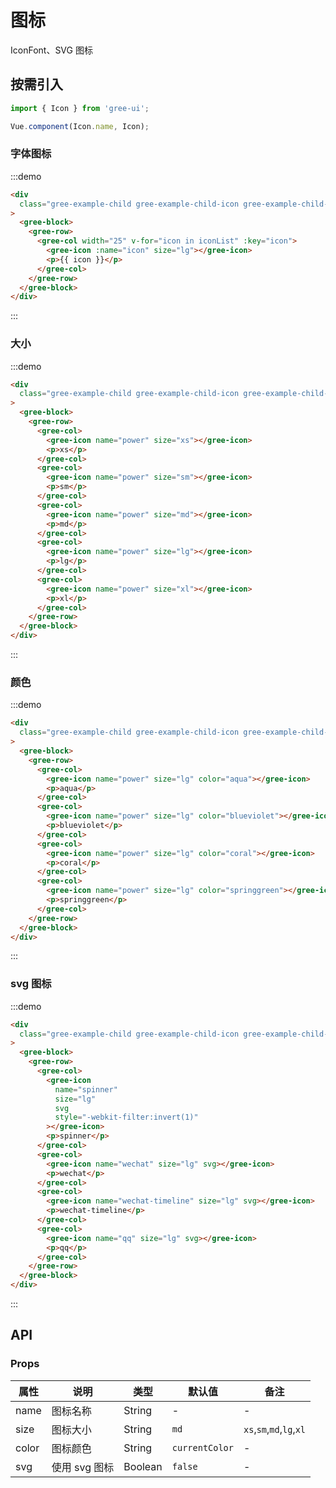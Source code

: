 # 图标

IconFont、SVG 图标

## 按需引入

```javascript
import { Icon } from 'gree-ui';

Vue.component(Icon.name, Icon);
```

### 字体图标

:::demo

```html
<div
  class="gree-example-child gree-example-child-icon gree-example-child-icon-0"
>
  <gree-block>
    <gree-row>
      <gree-col width="25" v-for="icon in iconList" :key="icon">
        <gree-icon :name="icon" size="lg"></gree-icon>
        <p>{{ icon }}</p>
      </gree-col>
    </gree-row>
  </gree-block>
</div>
```

:::

### 大小

:::demo

```html
<div
  class="gree-example-child gree-example-child-icon gree-example-child-icon-1"
>
  <gree-block>
    <gree-row>
      <gree-col>
        <gree-icon name="power" size="xs"></gree-icon>
        <p>xs</p>
      </gree-col>
      <gree-col>
        <gree-icon name="power" size="sm"></gree-icon>
        <p>sm</p>
      </gree-col>
      <gree-col>
        <gree-icon name="power" size="md"></gree-icon>
        <p>md</p>
      </gree-col>
      <gree-col>
        <gree-icon name="power" size="lg"></gree-icon>
        <p>lg</p>
      </gree-col>
      <gree-col>
        <gree-icon name="power" size="xl"></gree-icon>
        <p>xl</p>
      </gree-col>
    </gree-row>
  </gree-block>
</div>
```

:::

### 颜色

:::demo

```html
<div
  class="gree-example-child gree-example-child-icon gree-example-child-icon-2"
>
  <gree-block>
    <gree-row>
      <gree-col>
        <gree-icon name="power" size="lg" color="aqua"></gree-icon>
        <p>aqua</p>
      </gree-col>
      <gree-col>
        <gree-icon name="power" size="lg" color="blueviolet"></gree-icon>
        <p>blueviolet</p>
      </gree-col>
      <gree-col>
        <gree-icon name="power" size="lg" color="coral"></gree-icon>
        <p>coral</p>
      </gree-col>
      <gree-col>
        <gree-icon name="power" size="lg" color="springgreen"></gree-icon>
        <p>springgreen</p>
      </gree-col>
    </gree-row>
  </gree-block>
</div>
```

:::

### svg 图标

:::demo

```html
<div
  class="gree-example-child gree-example-child-icon gree-example-child-icon-3"
>
  <gree-block>
    <gree-row>
      <gree-col>
        <gree-icon
          name="spinner"
          size="lg"
          svg
          style="-webkit-filter:invert(1)"
        ></gree-icon>
        <p>spinner</p>
      </gree-col>
      <gree-col>
        <gree-icon name="wechat" size="lg" svg></gree-icon>
        <p>wechat</p>
      </gree-col>
      <gree-col>
        <gree-icon name="wechat-timeline" size="lg" svg></gree-icon>
        <p>wechat-timeline</p>
      </gree-col>
      <gree-col>
        <gree-icon name="qq" size="lg" svg></gree-icon>
        <p>qq</p>
      </gree-col>
    </gree-row>
  </gree-block>
</div>
```

:::

## API

### Props

| 属性  | 说明          | 类型    | 默认值         | 备注                     |
| ----- | ------------- | ------- | -------------- | ------------------------ |
| name  | 图标名称      | String  | \-             | \-                       |
| size  | 图标大小      | String  | `md`           | `xs`,`sm`,`md`,`lg`,`xl` |
| color | 图标颜色      | String  | `currentColor` | \-                       |
| svg   | 使用 svg 图标 | Boolean | `false`        | \-                       |

<script>
export default {
  data() {
    return {
      iconList: [
        'fail',
        'checked',
        'reservation',
        'phone',
        'schedule',
        'more',
        'bell',
        'arrow-right',
        'menu',
        'child-lock',
        'auto',
        'arrow-down',
        'power',
        'advanced',
        'power-query',
        'light',
        'clock',
        'start',
        'setting',
        'voice',
        'fault',
        'back',
        'user',
        'photograph',
        'cross',
        'success',
        'unchecked',
        'male',
        'female',
        'star',
        'star-o',
        'like',
        'like-o',
        'refresh',
        'photo',
        'location',
        'feedback',
        'square',
        'squarecheck',
        'warning',
        'add',
        'move',
        'home',
        'share',
        'search',
        'question',
        'arrow-up',
        'arrow-left',
        'check-disabled'
      ]
    };
  }
};
</script>

<style lang="less" scoped>
.block {
  .row {
    padding-top: 20px;
    background: #fff;
    text-align: center;

    .col, .col-25 {
      color: #333;
      padding: 15px 0;
      height: 100px;

      .gree-icon {
        color: #111a34;
      }

      p {
        color: #999;
        font-size: 24px;
        text-align: center;
        padding-top: 5px;
        white-space: nowrap;
      }
    }
  }
}
</style>

